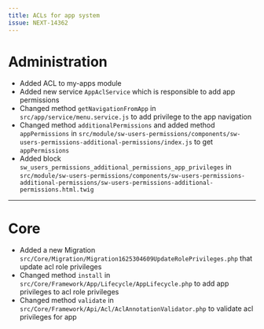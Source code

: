 ```yaml
---
title: ACLs for app system
issue: NEXT-14362
---
```

# Administration
* Added ACL to my-apps module
* Added new service `AppAclService` which is responsible to add app permissions 
* Changed method `getNavigationFromApp` in `src/app/service/menu.service.js` to add privilege to the app navigation
* Changed method `additionalPermissions` and added method `appPermissions` in `src/module/sw-users-permissions/components/sw-users-permissions-additional-permissions/index.js` to get `appPermissions`
* Added block `sw_users_permissions_additional_permissions_app_privileges` in `src/module/sw-users-permissions/components/sw-users-permissions-additional-permissions/sw-users-permissions-additional-permissions.html.twig`
___
# Core
* Added a new Migration `src/Core/Migration/Migration1625304609UpdateRolePrivileges.php` that update acl role privileges
* Changed method `install` in `src/Core/Framework/App/Lifecycle/AppLifecycle.php` to add app privileges to acl role privileges
* Changed method `validate` in `src/Core/Framework/Api/Acl/AclAnnotationValidator.php` to validate acl privileges for app
